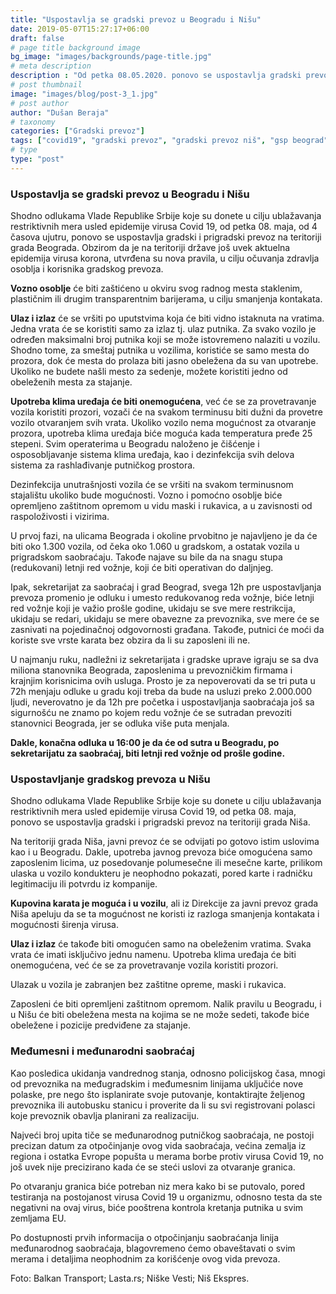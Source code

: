 ```yaml
---
title: "Uspostavlja se gradski prevoz u Beogradu i Nišu"
date: 2019-05-07T15:27:17+06:00
draft: false
# page title background image
bg_image: "images/backgrounds/page-title.jpg"
# meta description
description : "Od petka 08.05.2020. ponovo se uspostavlja gradski prevoz na teritoriji grada Beograda i grada Niša."
# post thumbnail
image: "images/blog/post-3_1.jpg"
# post author
author: "Dušan Beraja"
# taxonomy
categories: ["Gradski prevoz"]
tags: ["covid19", "gradski prevoz", "gradski prevoz niš", "gsp beograd", "javni prevoz"]
# type
type: "post"
---
```


### Uspostavlja se gradski prevoz u Beogradu i Nišu

Shodno odlukama Vlade Republike Srbije koje su donete u cilju ublažavanja restriktivnih mera usled epidemije virusa Covid 19, od petka 08. maja, od 4 časova ujutru, ponovo se uspostavlja gradski i prigradski prevoz na teritoriji grada Beograda. Obzirom da je na teritoriji države još uvek aktuelna epidemija virusa korona, utvrđena su nova pravila, u cilju očuvanja zdravlja osoblja i korisnika gradskog prevoza. 

**Vozno osoblje** će biti zaštićeno u okviru svog radnog mesta staklenim, plastičnim ili drugim transparentnim barijerama, u cilju smanjenja kontakata.

**Ulaz i izlaz** će se vršiti po uputstvima koja će biti vidno istaknuta na vratima. Jedna vrata će se koristiti samo za izlaz tj. ulaz putnika. Za svako vozilo je određen maksimalni broj putnika koji se može istovremeno nalaziti u vozilu. Shodno tome, za smeštaj putnika u vozilima, koristiće se samo mesta do prozora, dok će mesta do prolaza biti jasno obeležena da su van upotrebe. Ukoliko ne budete našli mesto za sedenje, možete koristiti jedno od obeleženih mesta za stajanje.

**Upotreba klima uređaja će biti onemogućena**, već će se za provetravanje vozila koristiti prozori, vozači će na svakom terminusu biti dužni da provetre vozilo otvaranjem svih vrata. Ukoliko vozilo nema mogućnost za otvaranje prozora, upotreba klima uređaja biće moguća kada temperatura pređe 25 stepeni. Svim operaterima u Beogradu naloženo je čišćenje i osposobljavanje sistema klima uređaja, kao i dezinfekcija svih delova sistema za rashlađivanje putničkog prostora.

Dezinfekcija unutrašnjosti vozila će se vršiti na svakom terminusnom stajalištu ukoliko bude mogućnosti. Vozno i pomoćno osoblje biće opremljeno zaštitnom opremom u vidu maski i rukavica, a u zavisnosti od raspoloživosti i vizirima.

U prvoj fazi, na ulicama Beograda i okoline prvobitno je najavljeno je da će biti oko 1.300 vozila, od čeka oko 1.060 u gradskom, a ostatak vozila u prigradskom saobraćaju. Takođe najave su bile da na snagu stupa (redukovani) letnji red vožnje, koji će biti operativan do daljnjeg.

Ipak, sekretarijat za saobraćaj i grad Beograd, svega 12h pre uspostavljanja prevoza promenio je odluku i umesto redukovanog reda vožnje, biće letnji red vožnje koji je važio prošle godine, ukidaju se sve mere restrikcija, ukidaju se redari, ukidaju se mere obavezne za prevoznika, sve mere će se zasnivati na pojedinačnoj odgovornosti građana. Takođe, putnici će moći da koriste sve vrste karata bez obzira da li su zaposleni ili ne.

U najmanju ruku, nadležni iz sekretarijata i gradske uprave igraju se sa dva miliona stanovnika Beograda, zaposlenima u prevozničkim firmama i krajnjim korisnicima ovih usluga. Prosto je za nepoverovati da se tri puta u 72h menjaju odluke u gradu koji treba da bude na usluzi preko 2.000.000 ljudi, neverovatno je da 12h pre početka i uspostavljanja saobraćaja još sa sigurnošću ne znamo po kojem redu vožnje će se sutradan prevoziti stanovnici Beograda, jer se odluka više puta menjala.

**Dakle, konačna odluka u 16:00 je da će od sutra u Beogradu, po sekretarijatu za saobraćaj, biti letnji red vožnje od prošle godine.**

### Uspostavljanje gradskog prevoza u Nišu

Shodno odlukama Vlade Republike Srbije koje su donete u cilju ublažavanja restriktivnih mera usled epidemije virusa Covid 19, od petka 08. maja, ponovo se uspostavlja gradski i prigradski prevoz na teritoriji grada Niša.

Na teritoriji grada Niša, javni prevoz će se odvijati po gotovo istim uslovima kao i u Beogradu. Dakle, upotreba javnog prevoza biće omogućena samo zaposlenim licima, uz posedovanje polumesečne ili mesečne karte, prilikom ulaska u vozilo kondukteru je neophodno pokazati, pored karte i radničku legitimaciju ili potvrdu iz kompanije.

**Kupovina karata je moguća i u vozilu**, ali iz Direkcije za javni prevoz grada Niša apeluju da se ta mogućnost ne koristi iz razloga smanjenja kontakata i mogućnosti širenja virusa.

**Ulaz i izlaz** će takođe biti omogućen samo na obeleženim vratima. Svaka vrata će imati isključivo jednu namenu. Upotreba klima uređaja će biti onemogućena, već će se za provetravanje vozila koristiti prozori.

Ulazak u vozila je zabranjen bez zaštitne opreme, maski i rukavica.

Zaposleni će biti opremljeni zaštitnom opremom. Nalik pravilu u Beogradu, i u Nišu će biti obeležena mesta na kojima se ne može sedeti, takođe biće obeležene i pozicije predviđene za stajanje.

### Međumesni i međunarodni saobraćaj

Kao posledica ukidanja vandrednog stanja, odnosno policijskog časa, mnogi od prevoznika na međugradskim i međumesnim linijama uključiće nove polaske, pre nego što isplanirate svoje putovanje, kontaktirajte željenog prevoznika ili autobusku stanicu i proverite da li su svi registrovani polasci koje prevoznik obavlja planirani za realizaciju.

Najveći broj upita tiče se međunarodnog putničkog saobraćaja, ne postoji precizan datum za otpočinjanje ovog vida saobraćaja, većina zemalja iz regiona i ostatka Evrope popušta u merama borbe protiv virusa Covid 19, no još uvek nije precizirano kada će se steći uslovi za otvaranje granica.

Po otvaranju granica biće potreban niz mera kako bi se putovalo, pored testiranja na postojanost virusa Covid 19 u organizmu, odnosno testa da ste negativni na ovaj virus, biće pooštrena kontrola kretanja putnika u svim zemljama EU.

Po dostupnosti prvih informacija o otpočinjanju saobraćanja linija međunarodnog saobraćaja, blagovremeno ćemo obaveštavati o svim merama i detaljima neophodnim za korišćenje ovog vida prevoza.

Foto: Balkan Transport; Lasta.rs; Niške Vesti; Niš Ekspres.